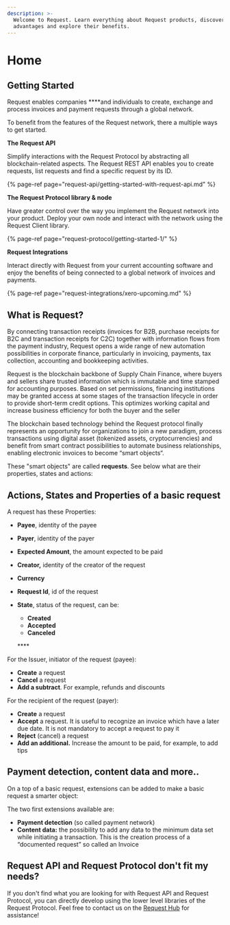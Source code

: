 ```yaml
---
description: >-
  Welcome to Request. Learn everything about Request products, discover their
  advantages and explore their benefits.
---
```


# Home

## Getting Started

Request enables companies ****and individuals to create, exchange and process invoices and payment requests through a global network.  
  
To benefit from the features of the Request network, there a multiple ways to get started. 

**The Request API**

Simplify interactions with the Request Protocol by abstracting all blockchain-related aspects. The Request REST API enables you to create requests, list requests and find a specific request by its ID.

{% page-ref page="request-api/getting-started-with-request-api.md" %}

**The Request Protocol library & node**

Have greater control over the way you implement the Request network into your product. Deploy your own node and interact with the network using the Request Client library.

{% page-ref page="request-protocol/getting-started-1/" %}

  
**Request Integrations**

Interact directly with Request from your current accounting software and enjoy the benefits of being connected to a global network of invoices and payments.

{% page-ref page="request-integrations/xero-upcoming.md" %}

## What is Request?

By connecting transaction receipts \(invoices for B2B, purchase receipts for B2C and transaction receipts for C2C\) together with information flows from the payment industry, Request opens a wide range of new automation possibilities in corporate finance, particularly in invoicing, payments, tax collection, accounting and bookkeeping activities.

Request is the blockchain backbone of Supply Chain Finance, where buyers and sellers share trusted information which is immutable and time stamped for accounting purposes. Based on set permissions, financing institutions may be granted access at some stages of the transaction lifecycle in order to provide short-term credit options. This optimizes working capital and increase business efficiency for both the buyer and the seller

The blockchain based technology behind the Request protocol finally represents an opportunity for organizations to join a new paradigm, process transactions using digital asset \(tokenized assets, cryptocurrencies\) and benefit from smart contract possibilities to automate business relationships, enabling electronic invoices to become “smart objects“.

These "smart objects" are called **requests**. See below what are their properties, states and actions:

## Actions, States and Properties of a basic request <a id="actions-states-and-properties-of-a-request"></a>

A request has these Properties:

* **Payee**, identity of the payee
* **Payer**, identity of the payer
* **Expected Amount**, the amount expected to be paid
* **Creator,** identity of the creator of the request
* **Currency**
* **Request Id**, id of the request
* **State**, status of the request, can be:

  * **Created**
  * **Accepted**
  * **Canceled**

  \*\*\*\*

For the Issuer, initiator of the request \(payee\):

* **Create** a request
* **Cancel** a request
* **Add a subtract**. For example, refunds and discounts



For the recipient of the request \(payer\):

* **Create** a request
* **Accept** a request. It is useful to recognize an invoice which have a later due date. It is not mandatory to accept a request to pay it
* **Reject** \(cancel\) a request
* **Add an additional.** Increase the amount to be paid, for example, to add tips

## Payment detection, content data and more..

On a top of a basic request, extensions can be added to make a basic request a smarter object:

The two first extensions available are:

* **Payment detection** \(so called payment network\)
* **Content data:** the possibility to add any data to the minimum data set while initiating a transaction. This is the creation process of a “documented request” so called an Invoice

## Request API and Request Protocol don't fit my needs?

If you don't find what you are looking for with Request API and Request Protocol, you can directly develop using the lower level libraries of the Request Protocol. Feel free to contact us on the [Request Hub](https://requesthub.slack.com/join/shared_invite/enQtMjkwNDQwMzUwMjI3LWNlYTlmODViMmE3MzY0MWFiMTUzYmNiMWEyZmNiNWZhMjM3MTEzN2JkZTMxN2FhN2NmODFkNmU5MDBmOTUwMjA) for assistance!



